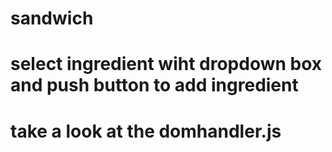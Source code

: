 # sandwich
# select ingredient wiht dropdown box and push button to add ingredient
#
# take a look at the domhandler.js
